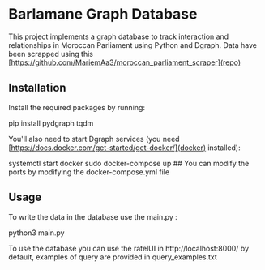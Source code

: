 # Barlamane Graph Database

This project implements a graph database to track interaction and relationships in Moroccan Parliament using Python and Dgraph. Data have been scrapped using this [https://github.com/MariemAa3/moroccan_parliament_scraper](repo)

## Installation

Install the required packages by running:

pip install pydgraph tqdm

You'll also need to start Dgraph services (you need [https://docs.docker.com/get-started/get-docker/](docker) installed):

systemctl start docker
sudo docker-compose up ## You can modify the ports by modifying the docker-compose.yml file


## Usage

To write the data in the database use the main.py :

python3 main.py

To use the database you can use the ratelUI in http://localhost:8000/ by default, examples of query are provided in query_examples.txt
